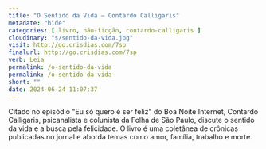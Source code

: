 ```yaml
---
title: "O Sentido da Vida — Contardo Calligaris"
metadate: "hide"
categories: [ livro, não-ficção, contardo-calligaris ]
cloudinary: "s/sentido-da-vida.jpg"
visit: http://go.crisdias.com/7sp
finalurl: http://go.crisdias.com/7sp
verb: Leia
permalink: /o-sentido-da-vida
permalink: /o-sentido-da-vida
short: ""
date: 2024-06-24 11:07:37
---
```

Citado no episódio "Eu só quero é ser feliz" do Boa Noite Internet, Contardo Calligaris, psicanalista e colunista da Folha de São Paulo, discute o sentido da vida e a busca pela felicidade. O livro é uma coletânea de crônicas publicadas no jornal e aborda temas como amor, família, trabalho e morte.
